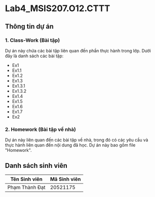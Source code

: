 # Lab4_MSIS207.O12.CTTT

## Thông tin dự án

### 1. Class-Work (Bài tập)

Dự án này chứa các bài tập liên quan đến phần thực hành trong lớp. Dưới đây là danh sách các bài tập:

- Ex1
- Ex1.1
- Ex1.2
- Ex1.3
- Ex1.3.1
- Ex1.3.2
- Ex1.4
- Ex1.5
- Ex1.6
- Ex1.7
- Ex2

### 2. Homework (Bài tập về nhà)

Dự án này liên quan đến các bài tập về nhà, trong đó có các yêu cầu và thực hành liên quan đến nội dung đã học. Dự án này bao gồm file "Homework".

## Danh sách sinh viên

| Tên Sinh viên       | Mã Sinh viên |
|---------------------|--------------|
| Phạm Thành Đạt     | 20521175     |
